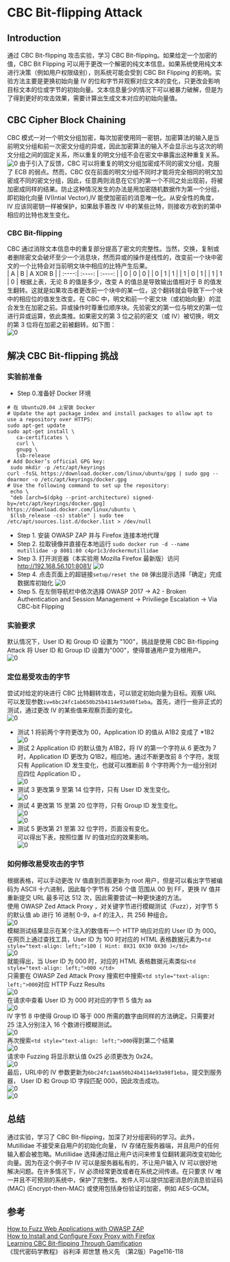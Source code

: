 # CBC Bit-flipping Attack 

 ## Introduction
 通过 CBC Bit-flipping 攻击实验，学习 CBC Bit-flipping。如果给定一个加密的值，CBC Bit Flipping 可以用于更改一个解密的纯文本信息。如果系统使用纯文本进行决策（例如用户权限级别），则系统可能会受到 CBC Bit Flipping 的影响。实验方法主要是更换初始向量 IV 的位和字节并观察对应文本的变化，只更改会影响目标文本的位或字节的初始向量。文本信息量少的情况下可以被暴力破解，但是为了得到更好的攻击效果，需要计算出生成文本对应的初始向量值。  

 ## CBC Cipher Block Chaining

 CBC 模式一对一个明文分组加密，每次加密使用同一密钥，加密算法的输入是当前明文分组和前一次密文分组的异或，因此加密算法的输入不会显示出与这次的明文分组之间的固定关系，所以重复的明文分组不会在密文中暴露出这种重复关系。  
 ![0](image/CBC模式.png)
 由于引入了反馈，CBC 可以将重复的明文分组加密成不同的密文分组，克服了 ECB 的弱点。然而，CBC 仅在前面的明文分组不同时才能将完全相同的明文加密成不同的密文分组，因此，任意两则消息在它们的第一个不同之处出现前，将被加密成同样的结果。防止这种情况发生的办法是用加密随机数据作为第一个分组，即初始化向量 IV(Intial Vector),IV 能使加密前的消息唯一化。从安全性的角度，IV 应该同密钥一样被保护，如果敌手篡改 IV 中的某些比特，则接收方收到的第中相应的比特也发生变化。  

 ### CBC Bit-flipping

 CBC 通过消除文本信息中的重复部分提高了密文的完整性。当然，交换，复制或者删除密文会破坏至少一个消息块，然而异或的操作是线性的，改变前一个块中密文的一个比特会对当前明文块中相应的比特产生后果。  
 | A | B | A XOR B |
 | :----:| :----: | :----: |
 | 0 | 0 | 0 |
 | 0 | 1 | 1 |
 | 1 | 0 | 1 |
 | 1 | 1 | 0 |
 根据上表，无论 B 的值是多少，改变 A 的值总是导致输出值相对于 B 的值发生翻转。这就是如果攻击者更改前一个块中的某一位，这个翻转就会导致下一个块中的相应位的值发生改变。在 CBC 中，明文和前一个密文块（或初始向量）的混合发生在加密之前。异或操作时尊重位顺序块。先验密文的第一位与明文的第一位进行异或运算，依此类推。如果密文的第 3 位之前的密文（或 IV）被切换，明文的第 3 位将在加密之前被翻转。如下图：  
 ![0](image/cbc%20bitflipping.png)  

 ## 解决 CBC Bit-flipping 挑战

 ### 实验前准备

 - Step 0.准备好 Docker 环境  
 ```
 # 在 Ubuntu20.04 上安装 Docker 
 # Update the apt package index and install packages to allow apt to use a repository over HTTPS:
 sudo apt-get update
 sudo apt-get install \
    ca-certificates \
    curl \
    gnupg \
    lsb-release
 # Add Docker’s official GPG key:
  sudo mkdir -p /etc/apt/keyrings
 curl -fsSL https://download.docker.com/linux/ubuntu/gpg | sudo gpg --dearmor -o /etc/apt/keyrings/docker.gpg
 # Use the following command to set up the repository:
  echo \
  "deb [arch=$(dpkg --print-architecture) signed-by=/etc/apt/keyrings/docker.gpg] https://download.docker.com/linux/ubuntu \
  $(lsb_release -cs) stable" | sudo tee /etc/apt/sources.list.d/docker.list > /dev/null
  ```
 - Step 1. 安装 OWASP ZAP 并与 Firefox 连接本地代理
 - Step 2. 拉取镜像并直接在本地运行
 `sudo docker run -d --name mutillidae -p 8081:80 c4pr1c3/dockermutillidae`
 - Step 3. 打开浏览器（本实验用 Mozilla Firefox 最新版）访问 http://192.168.56.101:8081/
 ![0](image/进入页面.png)  
 - Step 4. 点击页面上的超链接`setup/reset the DB` 弹出提示选择「确定」完成数据库初始化
 ![0](image/db.png)  
 - Step 5. 在左侧导航栏中依次选择 OWASP 2017 -> A2 - Broken Authentication and Session Management -> Priviliege Escalation -> Via CBC-bit Flipping
  
 ### 实验要求

 默认情况下，User ID 和 Group ID 设置为 "100"，挑战是使用 CBC Bit-flipping Attack 将 User ID 和 Group ID 设置为"000"，使得普通用户变为根用户。  
 ![0](image/userandgroupids.png)  

 ### 定位易受攻击的字节

 尝试对给定的块进行 CBC 比特翻转攻击，可以锁定初始向量为目标。观察 URL 可以发现参数`iv=6bc24fc1ab650b25b4114e93a98f1eba`。首先，进行一些非正式的测试，通过更改 IV 的某些值来观察页面的变化。  
 ![0](image/iv.png)  
 - 测试 1
 将前两个字符更改为 00，Application ID 的值从 A1B2 变成了 *1B2  
 ![0](image/00.png)  
 - 测试 2
 Application ID 的默认值为 A1B2，将 IV 的第一个字符从 6 更改为 7 时，Application ID 更改为 Q1B2，相应地，通过不断更改前 8 个字符，发现只有 Application ID 发生变化，也就可以推断前 8 个字符两个为一组分别对应四位 Application ID 。  
 ![0](image/对应18.png)  
 - 测试 3
 更改第 9 至第 14 位字符，只有 User ID 发生变化。  
 ![0](image/对应182.png)
 - 测试 4
 更改第 15 至第 20 位字符，只有 Group ID 发生变化。  
 ![0](image/201.png)  
 ![0](image/202.png)  
 - 测试 5 
 更改第 21 至第 32 位字符，页面没有变化。  
 可以得出下表，按照位置 IV 的值对应的效果影响。  
 ![0](image/table.png)

 ### 如何修改易受攻击的字节

 根据表格，可以手动更改 IV 值直到页面更新为 root 用户，但是可以看出字节被编码为 ASCII 十六进制，因此每个字节有 256 个值
 范围从 00 到 FF，更换 IV 值并重新提交 URL 最多可达 512 次，因此需要尝试一种更快速的方法。     
 使用 OWASP Zed Attack Proxy ，对关键字节进行模糊测试（Fuzz），对字节 5 的默认值 ab 进行 16 进制 0-9，a-f 的注入，共 256 种组合。  
 ![0](image/fuzzab.png)  
 模糊测试结果显示在某个注入的数值有一个 HTTP 响应对应的 User ID 为 000。在网页上通过查找工具，User ID 为 100 时对应的 HTML 表格数据元素为`<td style="text-align: left;">100 ( Hint: 0X31 0X30 0X30 )</td>`  
 ![0](image/html.png)  
 就能得出，当 User ID 为 000 时，对应的 HTML 表格数据元素类似`<td style="text-align: left;">000 </td>`  
 只需要在 OWASP Zed Attack Proxy 搜索栏中搜索`<td style="text-align: left;">000`对应 HTTP Fuzz Results  
 ![0](image/fuzzsearch.png)  
 在请求中查看 User ID 为 000 时对应的字节 5 值为 aa  
 ![0](image/aa.png)   
 IV 字节 8 中使得 Group ID 等于 000 所需的数字由同样的方法确定。只需要对 25 注入分别注入 16 个数进行模糊测试。  
 ![0](image/25.png)  
 再次搜索`<td style="text-align: left;">000`得到第二个结果  
 ![0](image/第二个000.png)  
 请求中 Fuzzing 将显示默认值 0x25 必须更改为 0x24。  
 ![0](image/24.png)  
 最后，URL中的 IV 参数更新为`6bc24fc1aa650b24b4114e93a98f1eba`，提交到服务器， User ID 和 Group ID 字段匹配 000，因此攻击成功。  
 ![0](image/aa24.png)  
 ![0](image/success.png)  

 ## 总结
 通过实验，学习了 CBC Bit-flipping，加深了对分组密码的学习。此外，Mutillidae 不接受来自用户的初始化向量， IV 存储在服务器端，并且用户的任何输入都会被忽略。Mutillidae 选择通过阻止用户访问来修复位翻转漏洞改变初始化向量。因为在这个例子中 IV 可以是服务器私有的，不让用户输入 IV 可以很好地解决问题。在许多情况下，IV 必须经常更改或者在系统之间传递。在只要求 IV 唯一并且不可预测的系统中，保护了完整性。发件人可以提供加密消息的消息验证码 (MAC) (Encrypt-then-MAC) 或使用包括身份验证的加密，例如 AES-GCM。
 ## 参考
 [How to Fuzz Web Applications with OWASP ZAP](https://www.youtube.com/watch?v=tBXX_GAK7BU)  
 [How to Install and Configure Foxy Proxy with Firefox](https://www.youtube.com/watch?v=jHGNLvSpaLs)  
 [Learning CBC Bit-flipping Through Gamification](https://sansorg.egnyte.com/dl/gJdRsCxBKh)  
 《现代密码学教程》 谷利泽 郑世慧 杨义先 （第2版）Page116-118
